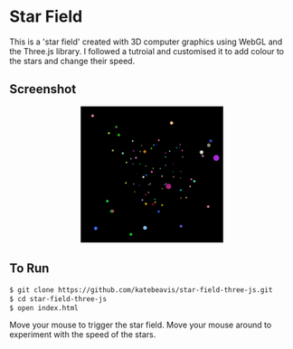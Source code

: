 # Star Field

This is a 'star field' created with 3D computer graphics using WebGL and the Three.js library. I followed a tutroial and customised it to add colour to the stars and change their speed.

## Screenshot
<div align="center">
  <img width="50%" src="images/star-field.png">
</div>

## To Run
```
$ git clone https://github.com/katebeavis/star-field-three-js.git
$ cd star-field-three-js
$ open index.html
```
Move your mouse to trigger the star field. Move your mouse around to experiment with the speed of the stars.
